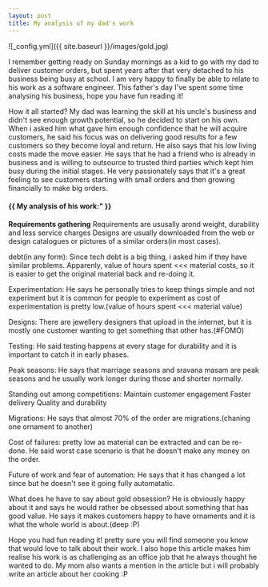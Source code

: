 ```yaml
---
layout: post
title: My analysis of my dad's work
---
```



![_config.yml]({{ site.baseurl }}/images/gold.jpg)


I remember getting ready on Sunday mornings as a kid to go with my dad to 
deliver customer orders, but spent years after that very detached to his business
being busy at school. I am very happy to finally be able to relate to his work as
a software engineer. This father's day I've spent some time analysing his business, 
hope you have fun reading it!

How it all started? 
My dad was learning the skill at his uncle's business and didn't see enough growth
potential, so he decided to start on his own. 
When i asked him what gave him enough confidence that he will acquire customers, he 
said his focus was on delivering good results for a few customers so they become loyal and return. 
He also says that his low living costs made the move easier.
He says that he had a friend who is already in business and is willing to outsource to trusted
third parties which kept him busy during the initial stages.
He very passionately says that it's a great feeling to see customers starting with small orders and 
then growing financially to make big orders. 

<h4>{{ My analysis of his work:" }}</h4>

**Requirements gathering**
Requirements are ususally arond weight, durability and less service charges
Designs are usually downloaded from the web or design catalogues or pictures 
of a similar orders(in most cases).

debt(in any form):
Since tech debt is a big thing, i asked him if they have similar problems. 
Apparenly, value of hours spent <<< material costs, so it is easier to get the original 
material back and re-doing it. 

Experimentation:
He says he personally tries to keep things simple and not experiment but it is common 
for people to experiment as cost of experimentation is pretty low.(value of hours spent <<< material value)

Designs:
There are jewellery designers that upload in the internet, but it is mostly one customer wanting 
to get something that other has.(#FOMO)

Testing:
He said testing happens at every stage for durability and it is important to catch it in early 
phases.

Peak seasons:
He says that marriage seasons and sravana masam are peak seasons and he usually work 
longer during those and shorter normally.

Standing out among competitions:
Maintain customer engagement
Faster delivery
Quality and durability

Migrations:
He says that almost 70% of the order are migrations.(chaning one ornament to another)

Cost of failures:
pretty low as material can be extracted and can be re-done. 
He said worst case scenario is that he doesn't make any money on the order.

Future of work and fear of automation:
He says that it has changed a lot since but he doesn't see it going fully automatatic.

What does he have to say about gold obsession?
He is obviously happy about it and says he would rather be obsessed about something that 
has good value. 
He says it makes customers happy to have ornaments and it is what the whole world is about.(deep :P)

Hope you had fun reading it! pretty sure you will find someone you know that would love
to talk about their work. I also hope this article makes him realise his work is as challenging 
as an office job that he always thought he wanted to do.
My mom also wants a mention in the article but i will probably write an article about her cooking :P
